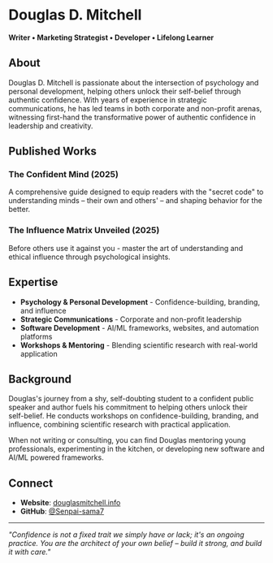 # Douglas D. Mitchell

**Writer • Marketing Strategist • Developer • Lifelong Learner**

## About

Douglas D. Mitchell is passionate about the intersection of psychology and personal development, helping others unlock their self-belief through authentic confidence. With years of experience in strategic communications, he has led teams in both corporate and non-profit arenas, witnessing first-hand the transformative power of authentic confidence in leadership and creativity.

## Published Works

### The Confident Mind (2025)
A comprehensive guide designed to equip readers with the "secret code" to understanding minds – their own and others' – and shaping behavior for the better.

### The Influence Matrix Unveiled (2025)
Before others use it against you - master the art of understanding and ethical influence through psychological insights.

## Expertise

- **Psychology & Personal Development** - Confidence-building, branding, and influence
- **Strategic Communications** - Corporate and non-profit leadership
- **Software Development** - AI/ML frameworks, websites, and automation platforms
- **Workshops & Mentoring** - Blending scientific research with real-world application

## Background

Douglas's journey from a shy, self-doubting student to a confident public speaker and author fuels his commitment to helping others unlock their self-belief. He conducts workshops on confidence-building, branding, and influence, combining scientific research with practical application.

When not writing or consulting, you can find Douglas mentoring young professionals, experimenting in the kitchen, or developing new software and AI/ML powered frameworks.

## Connect

- **Website**: [douglasmitchell.info](https://douglasmitchell.info)
- **GitHub**: [@Senpai-sama7](https://github.com/Senpai-sama7)

---

*"Confidence is not a fixed trait we simply have or lack; it's an ongoing practice. You are the architect of your own belief – build it strong, and build it with care."*
